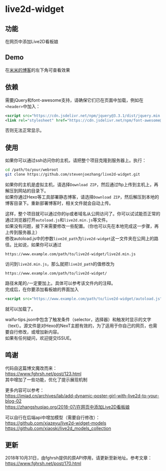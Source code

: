 # live2d-widget

## 功能
在网页中添加Live2D看板娘

## Demo
在[米米的博客](https://zhangshuqiao.org)的左下角可查看效果

## 依赖
需要jQuery和font-awesome支持，请确保它们已在页面中加载，例如在`<header>`中加入：
```xml
<script src="https://cdn.jsdelivr.net/npm/jquery@3.3.1/dist/jquery.min.js"></script>
<link rel="stylesheet" href="https://cdn.jsdelivr.net/npm/font-awesome@4.7.0/css/font-awesome.min.css">
```
否则无法正常显示。

## 使用
如果你可以通过ssh访问你的主机，请把整个项目克隆到服务器上。执行：
```bash
cd /path/to/your/webroot
git clone https://github.com/stevenjoezhang/live2d-widget.git
```
如果你的主机是虚拟主机，请选择`Download ZIP`，然后通过ftp上传到主机上，再解压到网站的目录下。  
如果你通过Hexo等工具部署静态博客，请选择`Download ZIP`，然后解压到本地的博客目录下。重新部署博客时，相关文件就会自动上传。

这样，整个项目就可以通过你的ip或者域名从公网访问了。你可以试试能否正常的通过浏览器打开`autoload.js`和`live2d.min.js`等文件。  
如果没有问题，接下来需要修改一些配置。（你也可以先在本地完成这一步骤，再上传到服务器上）  
修改autoload.js中的参数`live2d_path`为`live2d-widget`这一文件夹在公网上的路径。比如说，如果你可以通过
```
https://www.example.com/path/to/live2d-widget/live2d.min.js
```
访问到`live2d.min.js`，那么就把`live2d_path`的值修改为
```
https://www.example.com/path/to/live2d-widget/
```
路径末尾的`/`一定要加上。具体可以参考该文件内的注释。  
完成后，在你要添加看板娘的界面加入
```xml
<script src="https://www.example.com/path/to/live2d-widget/autoload.js"></script>
```
就可以加载了。

waifu-tips.json中包含了触发条件（selector，选择器）和触发时显示的文字（text）。源文件是对Hexo的NexT主题有效的，为了适用于你自己的网页，也需要自行修改，或增加新内容。  
如果有任何疑问，欢迎提交ISSUE。

## 鸣谢
代码自这篇博文魔改而来：  
https://www.fghrsh.net/post/123.html  
其中增加了一些功能，优化了提示展现机制

更多内容可以参考：  
https://imjad.cn/archives/lab/add-dynamic-poster-girl-with-live2d-to-your-blog-02  
https://zhangshuqiao.org/2018-07/在网页中添加Live2D看板娘

可以自行在后端api中增加模型（需要自行修改）：  
https://github.com/xiazeyu/live2d-widget-models  
https://github.com/xiaoski/live2d_models_collection

## 更新
2018年10月31日，由fghrsh提供的原API停用，请更新至新地址。参考文章：  
https://www.fghrsh.net/post/170.html

